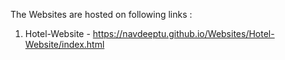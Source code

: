 The Websites are hosted on following links :
1. Hotel-Website - https://navdeeptu.github.io/Websites/Hotel-Website/index.html